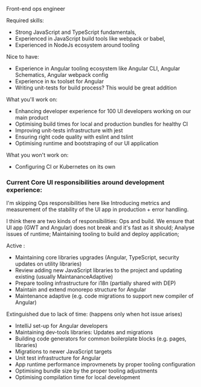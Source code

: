 Front-end ops engineer

Required skills:

- Strong JavaScript and TypeScript fundamentals,
- Experienced in JavaScript build tools like webpack or babel,
- Experienced in NodeJs ecosystem around tooling

Nice to have:

* Experience in Angular tooling ecosystem like Angular CLI, Angular Schematics, Angular webpack config
* Experience in `Nx` toolset for Angular
* Writing unit-tests for build process? This would be great addition



What you'll work on:

* Enhancing developer experience for 100 UI developers working on our main product
* Optimising build times for local and production bundles for healthy CI
* Improving unit-tests infrastructure with jest
* Ensuring right code quality with eslint and tslint
* Optimising runtime and bootstraping of our UI application

What you won't work on:

* Configuring CI or Kubernetes on its own



### Current Core UI responsibilities around development experience:

I'm skipping Ops responsibilities here like Introducing metrics and measurement of the stability of the UI app in production + error handling. 

I think there are two kinds of responsibilities: Ops and build. We ensure that UI app (GWT and Angular) does not break and it's fast as it should; Analyse issues of runtime; Maintaining tooling to build and deploy application;

Active :

* Maintaining core libraries upgrades (Angular, TypeScript, security updates on utility libraries)
* Review adding new JavaScript libraries to the project and updating existing (usually MaintananceAdaptive)
* Prepare tooling infrastructure for i18n (partially shared with DEP)
* Maintain and extend monorepo structure for Angular
* Maintenance adaptive (e.g. code migrations to support new compiler of Angular)

Extinguished due to lack of time:
(happens only when hot issue arises)

* IntelliJ set-up for Angular developers
* Maintaining dev-tools libraries: Updates and migrations
* Building code generators for common boilerplate blocks (e.g. pages, libraries)
* Migrations to newer JavaScript targets
* Unit test infrastructure for Angular
* App runtime performance improvmenets by proper tooling configuration
* Optimising bundle size by the proper tooling adjustments
* Optimising compilation time for local development
